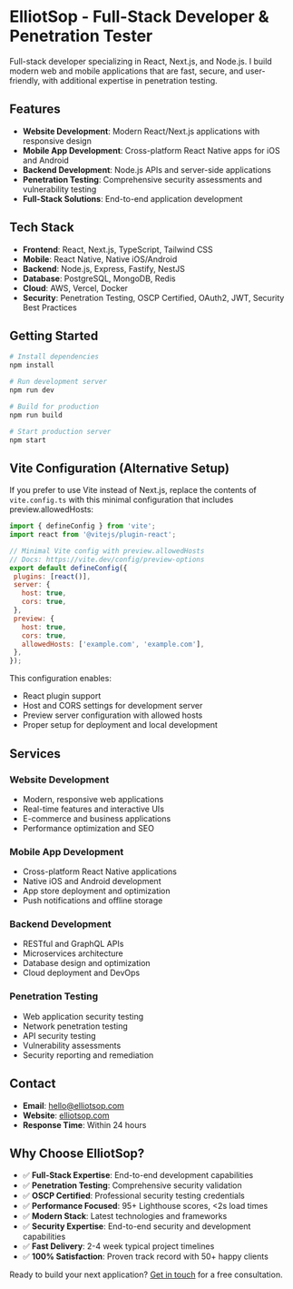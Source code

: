 # ElliotSop - Full-Stack Developer & Penetration Tester

Full-stack developer specializing in React, Next.js, and Node.js. I build modern web and mobile applications that are fast, secure, and user-friendly, with additional expertise in penetration testing.

## Features

- **Website Development**: Modern React/Next.js applications with responsive design
- **Mobile App Development**: Cross-platform React Native apps for iOS and Android
- **Backend Development**: Node.js APIs and server-side applications
- **Penetration Testing**: Comprehensive security assessments and vulnerability testing
- **Full-Stack Solutions**: End-to-end application development

## Tech Stack

- **Frontend**: React, Next.js, TypeScript, Tailwind CSS
- **Mobile**: React Native, Native iOS/Android
- **Backend**: Node.js, Express, Fastify, NestJS
- **Database**: PostgreSQL, MongoDB, Redis
- **Cloud**: AWS, Vercel, Docker
- **Security**: Penetration Testing, OSCP Certified, OAuth2, JWT, Security Best Practices

## Getting Started

```bash
# Install dependencies
npm install

# Run development server
npm run dev

# Build for production
npm run build

# Start production server
npm start
```

## Vite Configuration (Alternative Setup)

If you prefer to use Vite instead of Next.js, replace the contents of `vite.config.ts` with this minimal configuration that includes preview.allowedHosts:

```javascript
import { defineConfig } from 'vite';
import react from '@vitejs/plugin-react';

// Minimal Vite config with preview.allowedHosts
// Docs: https://vite.dev/config/preview-options
export default defineConfig({
 plugins: [react()],
 server: {
   host: true,
   cors: true,
 },
 preview: {
   host: true,
   cors: true,
   allowedHosts: ['example.com', 'example.com'],
 },
});
```

This configuration enables:
- React plugin support
- Host and CORS settings for development server
- Preview server configuration with allowed hosts
- Proper setup for deployment and local development

## Services

### Website Development
- Modern, responsive web applications
- Real-time features and interactive UIs
- E-commerce and business applications
- Performance optimization and SEO

### Mobile App Development
- Cross-platform React Native applications
- Native iOS and Android development
- App store deployment and optimization
- Push notifications and offline storage

### Backend Development
- RESTful and GraphQL APIs
- Microservices architecture
- Database design and optimization
- Cloud deployment and DevOps

### Penetration Testing
- Web application security testing
- Network penetration testing
- API security testing
- Vulnerability assessments
- Security reporting and remediation
## Contact

- **Email**: hello@elliotsop.com
- **Website**: [elliotsop.com](https://elliotsop.com)
- **Response Time**: Within 24 hours

## Why Choose ElliotSop?

- ✅ **Full-Stack Expertise**: End-to-end development capabilities
- ✅ **Penetration Testing**: Comprehensive security validation
- ✅ **OSCP Certified**: Professional security testing credentials
- ✅ **Performance Focused**: 95+ Lighthouse scores, <2s load times
- ✅ **Modern Stack**: Latest technologies and frameworks
- ✅ **Security Expertise**: End-to-end security and development capabilities
- ✅ **Fast Delivery**: 2-4 week typical project timelines
- ✅ **100% Satisfaction**: Proven track record with 50+ happy clients

Ready to build your next application? [Get in touch](https://elliotsop.com/contact) for a free consultation.